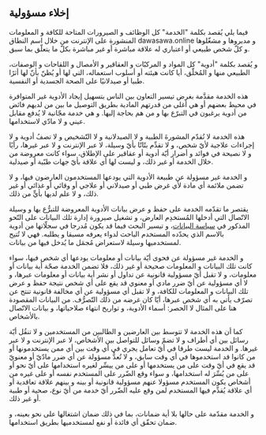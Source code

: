 إخلاء مسؤولية
-------------
فيما يلي يُقصد بكلمة "الخدمة" كل الوظائف و الصيرورات المتاحة للكافة و المعلومات المنشورة على الإنترنت من خلال اسم النطاق dawasawa.online و مديروها و مشغّلوها و كلّ شخص طبيعي أو اعتباري له علاقة مباشرة أو غير مباشرة بكلّ ما يتعلّق بما سبق.

و يُقصد بكلمة "أدوية" كل المواد و المركبّات و العقاقير و الأمصال و اللقاحات و الوصفات، الطبيعي منها و المُخلّق، أيا كانت هيئته أو أسلوب استعماله، التي لها أو يُظنّ بأنّ لها أثرًا طبيا أو صيدلانيًا على الصحة الجسدية أو النفسية.

هذه الخدمة مقدَّمة بغرض تيسير التعاون بين الناس بتسهيل إيجاد الأدوية غير المتوافرة في محيط بعضهم أو هي أغلى من قدرتهم المادية بطريق التوصيل ما بين من لديهم فائض من أدوية يرغبون في التبرّع بها و من هم بحاجة إليها. و هي خدمة مجّانية لا يُدفع مقابل عيني و لا مادّي لاستخدامها.

هذه الخدمة لا تُقدّم المشورةَ الطبية و لا الصيدلانية و لا التّشخيص و لا تصفُ أدوية و لا إجراءات علاجية لأيّ شخص، و لا تقدِّم بتًاتًا بأيّ وسيلة، لا عبر الإنترنت و لا عبر غيرها، رأيًا و لا نصيحة في فوائد و أضرار أيّة أدوية أو عقاقير على الإطلاق، سواء كانت معروضة من خلال الخدمة أو غير ذلك، و ليست لها أي علاقة بأيّ جهات طبّية أو صيدلية.

و الخدمة غير مسؤولة عن طبيعة الأدوية التي يودعها المستخدمون العارضون فيها، و لا تضمن ملائمة أي مادة لأي غرض طبي أو صيدلاني أو علاجي أو وقائي أو غذائي أو غير ذلك، و لا علم لديها بأيٍّ من ذلك.

يقتصر ما تقدّمه الخدمة على حفظ و عرض بيانات الأدوية المعروضة للتبرُّع بها و وسيلة الاتّصال التي أدخلها المُستخدِم العارض، و تشغيل صيرورة إدارة تلك البيانات على النّحو المذكور في [سياسة البيانات](//disclaimer)، و تيسير البحث فيما قد يكون مُدرجا في سجلّاتها من أدوية بالاسم الذي يحدّده المستخدم الباحث لدواء يعرفه مسبقا و يطلبه. فهي لا تُتيح لمستخدميها وسيلة لاستعراض مُجمَل ما يُدخل فيها من بيانات.

و الخدمة غير مسؤولة عن فحوى أيّة بيانات أو معلومات يودعها أي شخص فيها، سواء كانت تلك البيانات و المعلومات صحيحة أو غير ذلك، فلا تضمن الخدمة صحّة أية بيانات أو معلومات، و لا تقبل أيّ مسؤولية قانونية عن تداول أو نشر أية بيانات أو معلومات عبرها، و لا أي مسؤولية عن أيّ ضرر مادي أو معنوي قد يقع على أي شخص نتيجة حفظ و عرض تلك البيانات و المعلومات للكافة، و لا تقبل أي مسؤولية عن أي مخالفة قانونية تنتج عن تصرّف يأتي به أي شخص عبرها، أيّا كان غرضه من ذلك التّصرُّف. من البيانات المقصودة هنا على المثال لا الحصر: أسماء الأدوية، و تواريخ انتهاء صلاحياتها، و بيانات الاتّصال بالأشخاص.

كما أن هذه الخدمة لا تتوسط بين العارضين و الطالبين من المستخدمين و لا تنقُل أيّة رسائل بين أي أطراف و لا تضمّ وسائل للتواصل بين الأشخاص، لا عبر الإنترنت و لا عبر غيرها. و الخدمة ليست طرفا في أيّ تعامل يجري في أي وقت بين أي ممن يستخدمونها أو من كانوا قد استخدموها في أي وقت سابق، و لا تُعدُّ مسؤولة عن أي ضرر مادّيّ أو معنويّ قد يقع في أيّ وقت على من يستخدمها أو على من ييسِّر لغيره استخدامها على أيّ نحو أو على من يُسِّرَ له استخدامها، و سواء وقع الضّرر على المستخدم نفسه أو على غيره من أشخاص يكون المستخدم مسؤولا عنهم مسؤولية قانونية أو بينه و بينهم علاقة تعاقدية أو أي علاقة يُقدِّم فيها المستخدم لمن وقع عليه الضّرر أيّ خدمة من أيّ نوع، صحية أو طبية أو غير ذلك.

و الخدمة مقدّمة على حالها بلا أية ضمانات، بما في ذلك ضمان اشتغالها على نحو بعينه، و ضمان تحقّق أي فائدة أو نفع لمستخدميها بطريق استخدامها.
